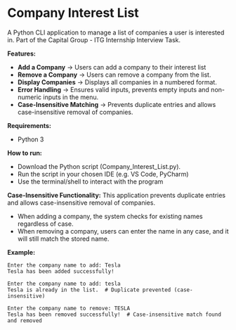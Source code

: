 # Company Interest List
A Python CLI application to manage a list of companies a user is interested in. Part of the Capital Group - ITG Internship Interview Task.

**Features:**
- **Add a Company** → Users can add a company to their interest list
- **Remove a Company** → Users can remove a company from the list.
- **Display Companies** → Displays all companies in a numbered format.
- **Error Handling** → Ensures valid inputs, prevents empty inputs and non-numeric inputs in the menu.
- **Case-Insensitive Matching** → Prevents duplicate entries and allows case-insensitive removal of companies.

**Requirements:**
- Python 3

**How to run:**
- Download the Python script (Company_Interest_List.py).
- Run the script in your chosen IDE (e.g. VS Code, PyCharm)
- Use the terminal/shell to interact with the program

**Case-Insensitive Functionality:**
This application prevents duplicate entries and allows case-insensitive removal of companies.  
- When adding a company, the system checks for existing names regardless of case.
- When removing a company, users can enter the name in any case, and it will still match the stored name.

**Example:**
```
Enter the company name to add: Tesla
Tesla has been added successfully!

Enter the company name to add: tesla
Tesla is already in the list.  # Duplicate prevented (case-insensitive)
```
```
Enter the company name to remove: TESLA
Tesla has been removed successfully!  # Case-insensitive match found and removed
```
